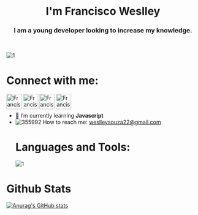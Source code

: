 
<h1 align="center">I'm Francisco Weslley </h1>
<h3 align="center">I am a young developer looking to increase my knowledge.</h3>
<br/>

![1](https://user-images.githubusercontent.com/44758448/127094141-ba1afe62-cd09-46c7-b2b5-253ca3659f38.png)
**<h1>Connect with me:</h1>**
<a href="https://weslleycz.github.io"> <img align="left" alt="Francisco Weslley | Portfolio" width="40px" src="https://user-images.githubusercontent.com/44758448/127093127-ec7e2a15-f274-499d-a23d-a049ffcaa0f6.png" /> </a>
<a href="https://www.linkedin.com/in/francisco-weslley/"><img align="left" alt="Francisco Weslleya | LinkedIn" width="40px" src="https://user-images.githubusercontent.com/44758448/127091725-2f9a1685-4cd6-4438-be38-2e7846fd71fd.png" /></a>
<a href="https://www.instagram.com/goik.png/"><img align="left" alt="Francisco Weslley | Instagram" width="40px" src="https://user-images.githubusercontent.com/44758448/127092426-59c258fc-2cd2-46eb-be70-08e51a6b1743.png" /></a>
<a href="https://twitter.com/Goik69470460"><img align="left" alt="Francisco Weslley | Twitter" width="40px" src="https://user-images.githubusercontent.com/44758448/127386771-4dc655e6-7ad7-44ba-8db6-686937df2f8a.png" /></a>
<br>
</br>
- 🌱 I’m currently learning **Javascript**
- ![355992](https://user-images.githubusercontent.com/44758448/127097781-e1b0707a-c3c5-4e59-bdc5-b9ffcae8bf79.png) How to reach me: weslleysouza22@gmail.com
**<h1>Languages and Tools:</h1>**
![1](https://user-images.githubusercontent.com/44758448/127243526-aeea661c-a73c-490f-b8ac-5f330f2c0d36.png)
<h1>Github Stats</h1>

[![Anurag's GitHub stats](https://github-readme-stats.vercel.app/api?username=weslleycz)](https://github.com/anuraghazra/github-readme-stats)
